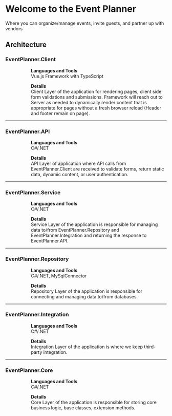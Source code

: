 <h1>Welcome to the Event Planner</h1>
<p>Where you can organize/manage events, invite guests, and partner up with vendors</p>
<h2>Architecture</h2>
<section>
  <h3>EventPlanner.Client</h3>
  <dl><dd><dl><dd>
    <p>
      <b style="margin-bottom: 0px;">Languages and Tools</b>
      <br />
      Vue.js Framework with TypeScript
    </p>
    <p>
      <b style="margin-bottom: 0px;">Details</b>
      <br />
      Client Layer of the application for rendering pages, client side form validations and submissions. 
      Framework will reach out to Server as needed to dynamically render content that is appropriate for 
      pages without a fresh browser reload (Header and footer remain on page).
    </p>
  </dd></dl></dd></dl>  
</section>
<hr />
<section>
  <h3>EventPlanner.API</h3>
  <dl><dd><dl><dd>
    <p>
      <b style="margin-bottom: 0px">Languages and Tools</b>
      <br />
      C#/.NET
    </p>
    <p>
      <b style="margin-bottom: 0px">Details</b>
      <br />
      API Layer of application where API calls from EventPlanner.Client are received to validate forms, return static data, dynamic content, or user authentication.
    </p>
  </dd></dl></dd></dl>
</section>
<hr />
<section>
  <h3>EventPlanner.Service</h3>
  <dl><dd><dl><dd>
    <p>
      <b style="margin-bottom: 0px">Languages and Tools</b>
      <br />
      C#/.NET
    </p>
    <p>
      <b style="margin-bottom: 0px">Details</b>
      <br />
      Service Layer of the application is responsible for managing data to/from EventPlanner.Repository and EventPlanner.Integration and returning the response to EventPlanner.API.
    </p>
  </dd></dl></dd></dl>
</section>
<hr />
<section>
  <h3>EventPlanner.Repository</h3>
  <dl><dd><dl><dd>
    <p>
      <b style="margin-bottom: 0px">Languages and Tools</b>
      <br />
      C#/.NET, MySqlConnector
    </p>
    <p>
      <b style="margin-bottom: 0px">Details</b>
      <br />
      Repository Layer of the application is responsible for connecting and managing data to/from databases.
    </p>
  </dd></dl></dd></dl>
</section>
<hr />
<section>
  <h3>EventPlanner.Integration</h3>
  <dl><dd><dl><dd>
    <p>
      <b style="margin-bottom: 0px">Languages and Tools</b>
      <br />
      C#/.NET
    </p>
    <p>
      <b style="margin-bottom: 0px">Details</b>
      <br />
      Integration Layer of the application is where we keep third-party integration.
    </p>
  </dd></dl></dd></dl>
</section>
<hr />
<section>
  <h3>EventPlanner.Core</h3>
  <dl><dd><dl><dd>
    <p>
      <b style="margin-bottom: 0px">Languages and Tools</b>
      <br />
      C#/.NET
    </p>
    <p>
      <b style="margin-bottom: 0px">Details</b>
      <br />
      Core Layer of the application is responsible for storing core business logic, base classes, extension methods.
    </p>
  </dd></dl></dd></dl>
</section>
